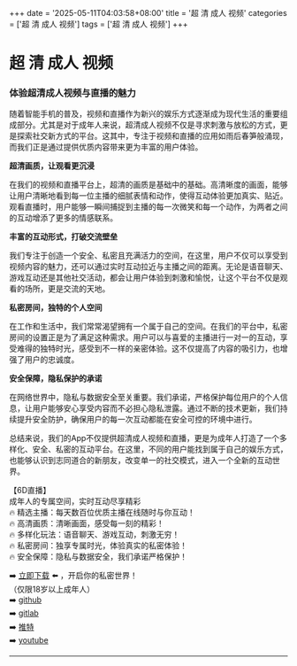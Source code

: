 +++
date = '2025-05-11T04:03:58+08:00'
title = '超 清 成人 视频'
categories = ['超 清 成人 视频']
tags = ['超 清 成人 视频']
+++

# 超 清 成人 视频

### 体验超清成人视频与直播的魅力

随着智能手机的普及，视频和直播作为新兴的娱乐方式逐渐成为现代生活的重要组成部分。尤其是对于成年人来说，超清成人视频不仅是寻求刺激与放松的方式，更是探索社交新方式的平台。这其中，专注于视频和直播的应用如雨后春笋般涌现，而我们正是通过提供优质内容带来更为丰富的用户体验。

**超清画质，让观看更沉浸**

在我们的视频和直播平台上，超清的画质是基础中的基础。高清晰度的画面，能够让用户清晰地看到每一位主播的细腻表情和动作，使得互动体验更加真实、贴近。观看直播时，用户能够一瞬间捕捉到主播的每一次微笑和每一个动作，为两者之间的互动增添了更多的情感联系。

**丰富的互动形式，打破交流壁垒**

我们专注于创造一个安全、私密且充满活力的空间，在这里，用户不仅可以享受到视频内容的魅力，还可以通过实时互动拉近与主播之间的距离。无论是语音聊天、游戏互动还是其他社交活动，都会让用户体验到刺激和愉悦，让这个平台不仅是观看的场所，更是交流的天地。

**私密房间，独特的个人空间**

在工作和生活中，我们常常渴望拥有一个属于自己的空间。在我们的平台中，私密房间的设置正是为了满足这种需求。用户可以与喜爱的主播进行一对一的互动，享受难得的独特时光，感受到不一样的亲密体验。这不仅提高了内容的吸引力，也增强了用户的忠诚度。

**安全保障，隐私保护的承诺**

在网络世界中，隐私与数据安全至关重要。我们承诺，严格保护每位用户的个人信息，让用户能够安心享受内容而不必担心隐私泄露。通过不断的技术更新，我们持续提升安全防护，确保用户的每一次互动都能在安全可控的环境中进行。

总结来说，我们的App不仅提供超清成人视频和直播，更是为成年人打造了一个多样化、安全、私密的互动平台。在这里，不同的用户能找到属于自己的娱乐方式，也能够认识到志同道合的新朋友，改变单一的社交模式，进入一个全新的互动世界。 

【6D直播】  
成年人的专属空间，实时互动尽享精彩  
🔥 精选主播：每天数百位优质主播在线随时与你互动！  
🔥 高清画质：清晰画面，感受每一刻的精彩！  
🔥 多样化玩法：语音聊天、游戏互动，刺激无穷！  
🔥 私密房间：独享专属时光，体验真实的私密体验！  
🔥 安全保障：隐私与数据安全，我们承诺严格保护！  

➡️ [立即下载](https://down123.s3.ap-east-1.amazonaws.com/index.html?channelCode=blog) ⬅️ ，开启你的私密世界！  
（仅限18岁以上成年人）  
➡️ [github](https://aldult-live.github.io/)  
➡️ [gitlab](https://seo-09598d.gitlab.io/)  
➡️ [推特](https://x.com/wegame33)  
➡️ [youtube](https://www.youtube.com/@6Dlive)  

---
